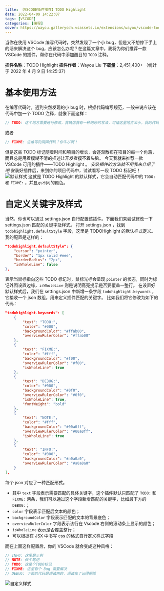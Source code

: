 ```yaml
---
title: 【VSCODE插件推荐】TODO Highlight
date: 2022-04-09 14:22:07
tags: [VSCODE]
categories: [编程]
cover: https://wayou.gallerycdn.vsassets.io/extensions/wayou/vscode-todo-highlight/1.0.5/1635478170130/Microsoft.VisualStudio.Services.Icons.Default
---
```


当你在使用 VSCode 编写代码时，突然发现了一个小 bug，但是又不想停下手上的活来解决这个 bug，应该怎么办呢？在这篇文章中，我将为你们推荐一款 VSCode 的插件，帮你在代码中添加醒目的 `TODO` 注释。

<!-- more -->

<!-- toc -->

**插件名称**：TODO Highlight
**插件作者**：Wayou Liu
**下载量**：2,451,400+ （统计于 2022 年 4 月 9 日 14:25:37）

# 基本使用方法

在编写代码时，遇到突然发现的小 bug 时，根据代码编写规范，一般来说应该在代码中加一个 TODO 注释，就像下面这样：

```js
// TODO: 这个地方需要进行修改，我确信我有一种绝妙的写法，可惜这里地方太小，我的代码放不下
```

或者

```js
// FIXME: 这谁写的阴间代码？你牛び啊！
```

但是这些 TODO 标记随着时间和项目的增长，会逐渐散布在项目的每一个角落，而且总是用着模糊不清的描述让开发者摸不着头脑。
今天我就来推荐一款 VSCode 可用的插件——TODO Highlight 。
_安装插件的方法就不用我来介绍了吧_
安装好插件后，来到你的项目代码中，试试看写一段 TODO 标记吧！
![默认样式](https://kira.host/assets/Pictures/Others/20220409143727.png)
这就是 TODO Highlight 的默认样式，它会自动匹配代码中的 `TODO:` 和 `FIXME:` ，并显示不同的颜色。

# 自定义关键字及样式

当然，你也可以通过 settings.json 自行配置该插件。下面我们来尝试修改一下 settings.json 匹配的关键字及样式。
打开 settings.json ，找到 `todohighlight.defaultStyle` 字段，这里是 TODOHighlight 的默认样式定义。我的配置是这样的：

```json
"todohighlight.defaultStyle": {
	"cursor": "pointer",
	"border": "1px solid #eee",
	"borderRadius": "2px",
	"isWholeLine": false
},
```

表示当鼠标指向这些 TODO 标记时，鼠标光标会呈现 `pointer` 的状态，同时为标记外围设置边缘，`isWholeLine` 则是说明高亮提示是否要覆盖一整行。
在设置好默认样式后，我们在 settings.json 中新增一条字段 `todohighlight.keywords` ，它接收一个 json 数组，用来定义插件匹配的关键字。
比如我们将它修改为如下的代码：

```json
"todohighlight.keywords": [
	{
		"text": "TODO:",
		"color": "#000",
		"backgroundColor": "#ffab00",
		"overviewRulerColor": "#ffab00"
	},
	{
		"text": "FIXME:",
		"color": "#fff",
		"backgroundColor": "#f00",
		"overviewRulerColor": "#f00",
		"isWholeLine": true
	},
	{
		"text": "DEBUG:",
		"color": "#000",
		"backgroundColor": "#0f0",
		"overviewRulerColor": "#0f0",
		"isWholeLine": true,
		"fontWeight": "bold"
	},
	{
		"text": "NOTE:",
		"color": "#fff",
		"backgroundColor": "#00a0ff",
		"overviewRulerColor": "#00a0ff",
		"isWholeLine": true
	},
	{
	    "text": "INFO:",
		"color": "#000",
		"backgroundColor": "#a0a0a0",
		"overviewRulerColor": "#a0a0a0"
	}
],
```

每个 json 对应了一种匹配形式。

-   其中 `text` 字段表示需要匹配的具体关键字，这个插件默认只匹配了 `TODO:` 和 `FIXME:` 两条，我们可以通过这个字段新增匹配的关键字，比如最下方的 `DEBUG:`；
-   `color` 字段表示匹配后文本的颜色；
-   `backgroundColor` 字段表示匹配的文本的背景底色；
-   `overviewRulerColor` 字段表示该行在 Vscode 右侧的滚动条上显示的颜色；
-   `isWholeLine` 表示是否覆盖整行；
-   可以根据在 JSX 中书写 css 的格式自行定义样式字段

而在上面这样配置后，你的 VSCode 就会变成这种风格：

```js
// INFO: 这里是示例
// NOTE: 做个笔记
// TODO: 这是个TODO标记
// FIXME: 这里有个 Bug 需要解决
// DEBUG: 下面的代码是调试用的，调试完了记得删除
```

![自定义样式](https://kira.host/assets/Pictures/Others/20220409150024.png)
